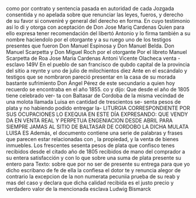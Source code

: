 como por contrato y sentencia pasada en autoridad de cada
Jozgada consentida y no apelada sobre que renunciar las leyes, fueros, y derecho de su favor si conveniré y general del derecho en forma. En cuyo testimonio así lo di y otorga con aceptación de Don Jose Mariq Cardenas
Quien para ello expresa tener recomendación del libertó Antonio y lo firma también a su nombre haciendolo por el otorgante y a su ruego uno de los testigos presentes que fueron Don Manuel Espinosa y Don Manuel Belda.
Don Manuel Scarpetta y Don Miguel Roch
por el otorgante
Por el libreto
Manuel Scarpetta de Roa
Jose Maria Cardenas
Antoni Vicente Olacheca
venta - esclavo
149V
En el pueblo de san francisco de qubdo capital de la provincia
del sitio a reynte y uno de julio de milochientos diez
Ante en el escándalo y testigos que se nombraron pareció presentar en la casa de su morada bastante sufrimiento Don Ángel Pérez de este secundario a quien hoy recuerdo se encontraba en el año 1855.
co y dijo: Que desde el año de 1805 tiene celebrado ver- ta con Baltasar de Cordoba de la misma vecindad de una molota llamada Luisa en cantidad de trescientos se- senta pesos de plata y no habiendo podido entregar la-
LITURGIA CORRESPONDIENTE POR SUS OCUPACIONES LO EXEQUIA EN ESTE DÍA EXPRESANDO: QUE VENDY DA EN VENTA REAL Y PERPETUA ENGENIACION DESDE ABRIL PARA SIEMPRE JAMAS AL SITIO DE BALTASAR DE CORDOBO LA DICHA MULATA LUISA ES
Además, el documento contiene una serie de palabras y frases que parecen estar relacionadas con , la propiedad, y la venta de bienes inmuebles.
Los frescentes sesenta pesos de plata que confisco tenes recibidos desde el citado año de 1805 recibidos de mano del comprador a su entera satisfacción y con lo que sobre una suma de plata presente su entero para
Texto: sobre que por no ser de presente su entrega para que yo dicho escribano de fe de ella la confiesa el dotor te y renuncia alegor de contrario la excepcion de la non numerata pecuniia prueba de su reab y mas del
caso y declara que dicha calidad recibida es el justo precio y verdadero valor de la mencionada esclava
Ludwig Bismarck